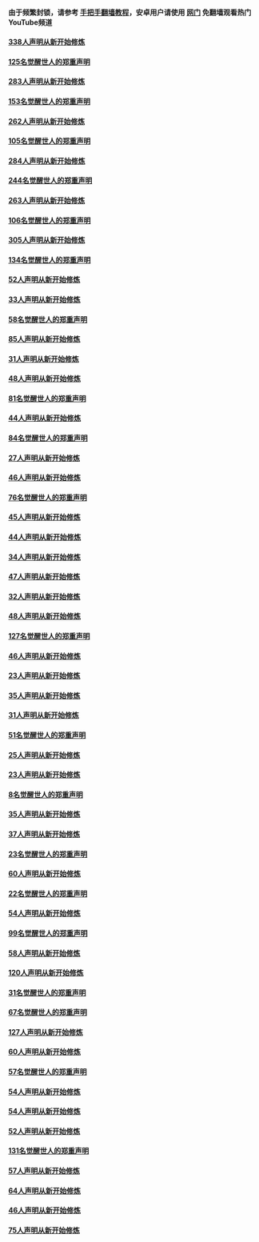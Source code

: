 #### 由于频繁封锁，请参考 [手把手翻墙教程](https://github.com/gfw-breaker/guides/wiki/)，安卓用户请使用 [网门](https://github.com/gfw-breaker/nogfw/blob/master/dl.md?t=04201901) 免翻墙观看热门YouTube频道 

#### [338人声明从新开始修炼](../pages/91/423540.md?t=04201901) 

#### [125名觉醒世人的郑重声明](../pages/91/423539.md?t=04201901) 

#### [283人声明从新开始修炼](../pages/91/423296.md?t=04201901) 

#### [153名觉醒世人的郑重声明](../pages/91/423295.md?t=04201901) 

#### [262人声明从新开始修炼](../pages/91/423004.md?t=04201901) 

#### [105名觉醒世人的郑重声明](../pages/91/423003.md?t=04201901) 

#### [284人声明从新开始修炼](../pages/91/422707.md?t=04201901) 

#### [244名觉醒世人的郑重声明](../pages/91/422706.md?t=04201901) 

#### [263人声明从新开始修炼](../pages/91/422553.md?t=04201901) 

#### [106名觉醒世人的郑重声明](../pages/91/422552.md?t=04201901) 

#### [305人声明从新开始修炼](../pages/91/422153.md?t=04201901) 

#### [134名觉醒世人的郑重声明](../pages/91/422152.md?t=04201901) 

#### [52人声明从新开始修炼](../pages/91/421846.md?t=04201901) 

#### [33人声明从新开始修炼](../pages/91/421804.md?t=04201901) 

#### [58名觉醒世人的郑重声明](../pages/91/421845.md?t=04201901) 

#### [85人声明从新开始修炼](../pages/91/421769.md?t=04201901) 

#### [31人声明从新开始修炼](../pages/91/421763.md?t=04201901) 

#### [48人声明从新开始修炼](../pages/91/421605.md?t=04201901) 

#### [81名觉醒世人的郑重声明](../pages/91/421656.md?t=04201901) 

#### [44人声明从新开始修炼](../pages/91/421544.md?t=04201901) 

#### [84名觉醒世人的郑重声明](../pages/91/421543.md?t=04201901) 

#### [27人声明从新开始修炼](../pages/91/421465.md?t=04201901) 

#### [46人声明从新开始修炼](../pages/91/421454.md?t=04201901) 

#### [76名觉醒世人的郑重声明](../pages/91/421453.md?t=04201901) 

#### [45人声明从新开始修炼](../pages/91/421452.md?t=04201901) 

#### [44人声明从新开始修炼](../pages/91/421422.md?t=04201901) 

#### [34人声明从新开始修炼](../pages/91/421322.md?t=04201901) 

#### [47人声明从新开始修炼](../pages/91/421264.md?t=04201901) 

#### [32人声明从新开始修炼](../pages/91/421225.md?t=04201901) 

#### [48人声明从新开始修炼](../pages/91/421202.md?t=04201901) 

#### [127名觉醒世人的郑重声明](../pages/91/421224.md?t=04201901) 

#### [46人声明从新开始修炼](../pages/91/421203.md?t=04201901) 

#### [23人声明从新开始修炼](../pages/91/421138.md?t=04201901) 

#### [35人声明从新开始修炼](../pages/91/421122.md?t=04201901) 

#### [31人声明从新开始修炼](../pages/91/421081.md?t=04201901) 

#### [51名觉醒世人的郑重声明](../pages/91/421080.md?t=04201901) 

#### [25人声明从新开始修炼](../pages/91/421020.md?t=04201901) 

#### [23人声明从新开始修炼](../pages/91/420884.md?t=04201901) 

#### [8名觉醒世人的郑重声明](../pages/91/420883.md?t=04201901) 

#### [35人声明从新开始修炼](../pages/91/420809.md?t=04201901) 

#### [37人声明从新开始修炼](../pages/91/420766.md?t=04201901) 

#### [23名觉醒世人的郑重声明](../pages/91/420765.md?t=04201901) 

#### [60人声明从新开始修炼](../pages/91/420727.md?t=04201901) 

#### [22名觉醒世人的郑重声明](../pages/91/420726.md?t=04201901) 

#### [54人声明从新开始修炼](../pages/91/420529.md?t=04201901) 

#### [99名觉醒世人的郑重声明](../pages/91/420528.md?t=04201901) 

#### [58人声明从新开始修炼](../pages/91/420198.md?t=04201901) 

#### [120人声明从新开始修炼](../pages/91/420141.md?t=04201901) 

#### [31名觉醒世人的郑重声明](../pages/91/420197.md?t=04201901) 

#### [67名觉醒世人的郑重声明](../pages/91/420140.md?t=04201901) 

#### [127人声明从新开始修炼](../pages/91/420082.md?t=04201901) 

#### [60人声明从新开始修炼](../pages/91/420081.md?t=04201901) 

#### [57名觉醒世人的郑重声明](../pages/91/420080.md?t=04201901) 

#### [54人声明从新开始修炼](../pages/91/419533.md?t=04201901) 

#### [54人声明从新开始修炼](../pages/91/419532.md?t=04201901) 

#### [52人声明从新开始修炼](../pages/91/419531.md?t=04201901) 

#### [131名觉醒世人的郑重声明](../pages/91/419530.md?t=04201901) 

#### [57人声明从新开始修炼](../pages/91/419430.md?t=04201901) 

#### [64人声明从新开始修炼](../pages/91/419429.md?t=04201901) 

#### [46人声明从新开始修炼](../pages/91/419428.md?t=04201901) 

#### [75人声明从新开始修炼](../pages/91/419427.md?t=04201901) 

